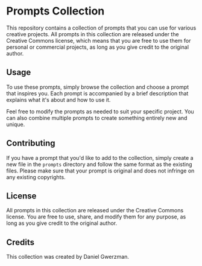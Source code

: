 # Prompts Collection

This repository contains a collection of prompts that you can use for various creative projects. All prompts in this collection are released under the Creative Commons license, which means that you are free to use them for personal or commercial projects, as long as you give credit to the original author.

## Usage

To use these prompts, simply browse the collection and choose a prompt that inspires you. Each prompt is accompanied by a brief description that explains what it's about and how to use it.

Feel free to modify the prompts as needed to suit your specific project. You can also combine multiple prompts to create something entirely new and unique.

## Contributing

If you have a prompt that you'd like to add to the collection, simply create a new file in the `prompts` directory and follow the same format as the existing files. Please make sure that your prompt is original and does not infringe on any existing copyrights.

## License

All prompts in this collection are released under the Creative Commons license. You are free to use, share, and modify them for any purpose, as long as you give credit to the original author.

## Credits

This collection was created by Daniel Gwerzman.
